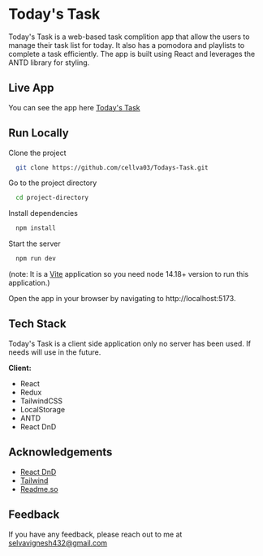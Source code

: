 # Today's Task

Today's Task is a web-based task complition app that allow the users to manage their task list for today. It also has a pomodora and playlists to complete a task efficiently. The app is built using React and leverages the ANTD library for styling.

## Live App

You can see the app here [Today's Task](https://daily-to-do-mvp.netlify.app)

## Run Locally

Clone the project

```bash
  git clone https://github.com/cellva03/Todays-Task.git
```

Go to the project directory

```bash
  cd project-directory
```

Install dependencies

```bash
  npm install
```

Start the server

```bash
  npm run dev
```

(note: It is a [Vite](https://vitejs.dev/) application so you need node 14.18+ version to run this application.)

Open the app in your browser by navigating to http://localhost:5173.

## Tech Stack

Today's Task is a client side application only no server has been used. If needs will use in the future.

**Client:**

- React
- Redux
- TailwindCSS
- LocalStorage
- ANTD
- React DnD

## Acknowledgements

- [React DnD](https://www.npmjs.com/package/react-beautiful-dnd)
- [Tailwind](https://tailwindcss.com/)
- [Readme.so](https://readme.so/)

## Feedback

If you have any feedback, please reach out to me at selvavignesh432@gmail.com
